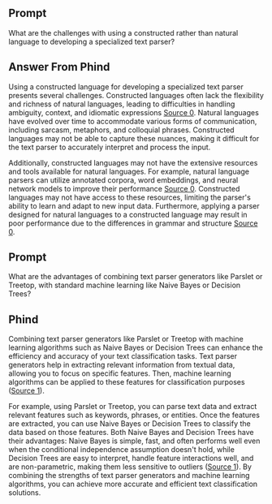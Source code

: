 ## Prompt
What are the challenges with using a constructed rather than natural language to developing a specialized text parser?

## Answer From Phind
Using a constructed language for developing a specialized text parser presents several challenges. Constructed languages often lack the flexibility and richness of natural languages, leading to difficulties in handling ambiguity, context, and idiomatic expressions [Source 0](https://devopedia.org/natural-language-parsing). Natural languages have evolved over time to accommodate various forms of communication, including sarcasm, metaphors, and colloquial phrases. Constructed languages may not be able to capture these nuances, making it difficult for the text parser to accurately interpret and process the input.

Additionally, constructed languages may not have the extensive resources and tools available for natural languages. For example, natural language parsers can utilize annotated corpora, word embeddings, and neural network models to improve their performance [Source 0](https://devopedia.org/natural-language-parsing). Constructed languages may not have access to these resources, limiting the parser's ability to learn and adapt to new input data. Furthermore, applying a parser designed for natural languages to a constructed language may result in poor performance due to the differences in grammar and structure [Source 0](https://devopedia.org/natural-language-parsing).

## Prompt
What are the advantages of combining text parser generators like Parslet or Treetop, with standard machine learning like Naive Bayes or Decision Trees?

## Phind
Combining text parser generators like Parslet or Treetop with machine learning algorithms such as Naive Bayes or Decision Trees can enhance the efficiency and accuracy of your text classification tasks. Text parser generators help in extracting relevant information from textual data, allowing you to focus on specific features. Then, machine learning algorithms can be applied to these features for classification purposes ([Source 1](https://blog.echen.me/2011/04/27/choosing-a-machine-learning-classifier/)).

For example, using Parslet or Treetop, you can parse text data and extract relevant features such as keywords, phrases, or entities. Once the features are extracted, you can use Naive Bayes or Decision Trees to classify the data based on those features. Both Naive Bayes and Decision Trees have their advantages: Naive Bayes is simple, fast, and often performs well even when the conditional independence assumption doesn't hold, while Decision Trees are easy to interpret, handle feature interactions well, and are non-parametric, making them less sensitive to outliers ([Source 1](https://blog.echen.me/2011/04/27/choosing-a-machine-learning-classifier/)). By combining the strengths of text parser generators and machine learning algorithms, you can achieve more accurate and efficient text classification solutions.
